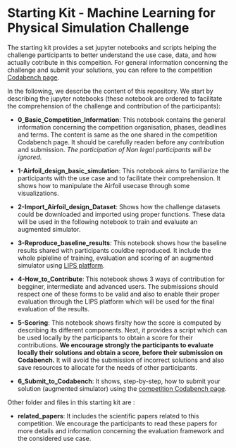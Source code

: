 # Starting Kit - Machine Learning for Physical Simulation Challenge
The starting kit provides a set jupyter notebooks and scripts helping the challenge participants to better understand the use case, data, and how actually cotribute in this compeition. For general information concerning the challenge and submit your solutions, you can refere to the competition [Codabench page](https://www.codabench.org/competitions/1534/).

In the following, we describe the content of this repository. We start by describing the jupyter notebooks (these notebook are ordered to facilitate the comprehension of the challenge and contribution of the participants):

- **0_Basic_Competition_Information**: This notebook contains the general information concerning the competition organisation, phases, deadlines and terms. The content is same as the one shared in the competition Codabench page. It should be carefully readen before any contribution and submission. *The participation of Non legal participants will be ignored.* 

- **1-Airfoil_design_basic_simulation**: This notebook aims to familiarize the participants with the use case and to facilitate their comprehension. It shows how to manipulate the Airfoil usecase through some visualizations.

- **2-Import_Airfoil_design_Dataset**: Shows how the challenge datasets could be downloaded and imported using proper functions. These data will be used in the following notebook to train and evaluate an augmented simulator. 

- **3-Reproduce_baseline_results**: This notebook shows how the baseline results shared with participants couldbe reproduced. It include the whole pipleline of training, evaluation and scoring of an augmented simulator using [LIPS platform](https://github.com/IRT-SystemX/LIPS).

- **4-How_to_Contribute**: This notebook shows 3 ways of contribution for begginer, intermediate and advanced users. The submissions should respect one of these forms to be valid and also to enable their proper evaluation through the LIPS platform which will be used for the final evaluation of the results.

- **5-Scoring**: This notebook shows firslty how the score is computed by describing its different components. Next, it provides a script which can be used locally by the participants to obtain a score for their contributions. **We encourage strongly the participants to evaluate locally their solutions and obtain a score, before their submission on Codabench.** It will avoid the submission of incorrect solutions and also save resources to allocate for the needs of other participants.

- **6_Submit_to_Codabench**: It shows, step-by-step, how to submit your solution (augmented simulator) using the [competition Codabench page](https://www.codabench.org/competitions/1534/). 

Other folder and files in this starting kit are :

- **related_papers**: It includes the scientific papers related to this competition. We encourage the participants to read these papers for more details and information concerning the evaluation framework and the considered use case.

